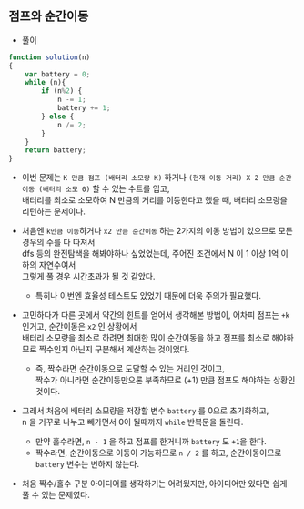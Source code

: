 ## 점프와 순간이동    
- 풀이   

```javascript    
function solution(n)
{
    var battery = 0;
    while (n){
        if (n%2) {
            n -= 1;
            battery += 1;
        } else {
            n /= 2;
        }
    }
    return battery;
}
```    

- 이번 문제는 `K 만큼 점프 (배터리 소모량 K)` 하거나 `(현재 이동 거리) X 2 만큼 순간이동 (배터리 소모 0)` 할 수 있는 수트를 입고,     
  배터리를 최소로 소모하여 N 만큼의 거리를 이동한다고 했을 때, 배터리 소모량을 리턴하는 문제이다.    
  
- 처음엔 `k만큼 이동`하거나 `x2 만큼 순간이동` 하는 2가지의 이동 방법이 있으므로 모든 경우의 수를 다 따져서    
  dfs 등의 완전탐색을 해봐야하나 싶었었는데, 주어진 조건에서 N 이 1 이상 1억 이하의 자연수여서    
  그렇게 풀 경우 시간초과가 될 것 같았다.    
  - 특히나 이번엔 효율성 테스트도 있었기 때문에 더욱 주의가 필요했다.     
  
- 고민하다가 다른 곳에서 약간의 힌트를 얻어서 생각해본 방법이, 어차피 점프는 `+k` 인거고, 순간이동은 `x2` 인 상황에서   
  배터리 소모량을 최소로 하려면 최대한 많이 순간이동을 하고 점프를 최소로 해야하므로 짝수인지 아닌지 구분해서 계산하는 것이었다.    
  
  - 즉, 짝수라면 순간이동으로 도달할 수 있는 거리인 것이고,     
    짝수가 아니라면 순간이동만으론 부족하므로 (+1) 만큼 점프도 해야하는 상황인 것이다.    

- 그래서 처음에 배터리 소모량을 저장할 변수 `battery` 를 0으로 초기화하고,     
  n 을 거꾸로 나누고 빼가면서 0이 될때까지 `while` 반복문을 돌린다.    
  - 만약 홀수라면, `n - 1` 을 하고 점프를 한거니까 `battery` 도 `+1`을 한다.    
  - 짝수라면, 순간이동으로 이동이 가능하므로 `n / 2` 를 하고, 순간이동이므로 `battery` 변수는 변하지 않는다.      


- 처음 짝수/홀수 구분 아이디어를 생각하기는 어려웠지만, 아이디어만 있다면 쉽게 풀 수 있는 문제였다.    
  


